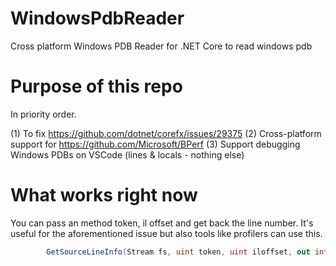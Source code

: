 # WindowsPdbReader
Cross platform Windows PDB Reader for .NET Core to read windows pdb

# Purpose of this repo

In priority order.

(1) To fix https://github.com/dotnet/corefx/issues/29375
(2) Cross-platform support for https://github.com/Microsoft/BPerf
(3) Support debugging Windows PDBs on VSCode (lines & locals - nothing else)

# What works right now

You can pass an method token, il offset and get back the line number. It's useful for the aforementioned issue but also tools like profilers can use this.

```csharp
        GetSourceLineInfo(Stream fs, uint token, uint iloffset, out int age, out Guid guid, out string sourceFile, out int sourceLine, out int sourceColumn)
```